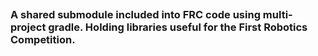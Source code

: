 <p align="center">
  <img src="https://avatars1.githubusercontent.com/u/58220426?s=200&v=4" alt=""/>
</p>

### A shared submodule included into FRC code using multi-project gradle. Holding libraries useful for the First Robotics Competition.
